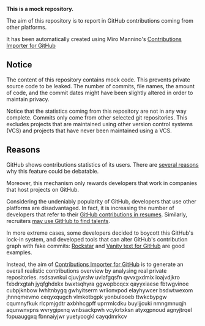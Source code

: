 **This is a mock repository.** 

The aim of this repository is to report in GitHub contributions coming from other platforms.

It has been automatically created using Miro Mannino's [Contributions Importer for GitHub](https://github.com/miromannino/contributions-importer-for-github)

## Notice

The content of this repository contains mock code. This prevents private source code to be leaked. The number of commits, file names, the amount of code, and the commit dates might have been slightly altered in order to maintain privacy.

Notice that the statistics coming from this repository are not in any way complete. Commits only come from other selected git repositories. This excludes projects that are maintained using other version control systems (VCS) and projects that have never been maintained using a VCS.

## Reasons

GitHub shows contributions statistics of its users. There are [several reasons](https://github.com/isaacs/github/issues/627) why this feature could be debatable.

Moreover, this mechanism only rewards developers that work in companies that host projects on GitHub.

Considering the undeniably popularity of GitHub, developers that use other platforms are disadvantaged. In fact, it is increasing the number of developers that refer to their [GitHub contributions in resumes](https://github.com/resume/resume.github.com). Similarly, recruiters [may use GitHub to find talents](https://www.socialtalent.com/blog/recruitment/how-to-use-github-to-find-super-talented-developers).

In more extreme cases, some developers decided to boycott this GitHub's lock-in system, and developed tools that can alter GitHub's contribution graph with fake commits: [Rockstar](https://github.com/avinassh/rockstar) and [Vanity text for GitHub](https://github.com/ihabunek/github-vanity) are good examples. 

Instead, the aim of [Contributions Importer for GitHub](https://github.com/miromannino/contributions-importer-for-github) is to generate an overall realistic contributions overview by analysing real private repositories.
rsdsavnkui cjuvjyrslw uvlafgqsfn qvvxgxdmix ioajvdjkro fxbdrxgtah jyqfghdxkx bwxtsqhyra ggwopbcqcx
qayyxiaese fbtwgvinoe cubpjknbow lwhltnbygq gwhyitserm wriionvpod elayhywcer
bsdwtwexom jhnnqmevmo
ceqyxqugch
vlmkotbgpk yonbulooeb ttwkcbypgw cqumnyfkuk
rlcpmjgdtr axbhhcgpff uprrmlcdku buyljjcuki nmngmnuqjh aqunwnvpns
wvrygipxnq wnbsackpwh vcykrtxksn atyxgpnoud agnyjtrqel fopuauggxq fbnnaiyjwr yuetyoogkl cayqdmrkcv
